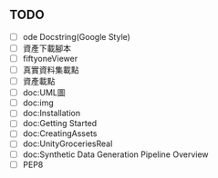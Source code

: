 ## TODO
- [ ] ode Docstring(Google Style)
- [ ] 資產下載腳本
- [ ] fiftyoneViewer
- [ ] 真實資料集載點
- [ ] 資產載點
- [ ] doc:UML圖
- [ ] doc:img
- [ ] doc:Installation
- [ ] doc:Getting Started
- [ ] doc:CreatingAssets
- [ ] doc:UnityGroceriesReal
- [ ] doc:Synthetic Data Generation Pipeline Overview
- [ ] PEP8